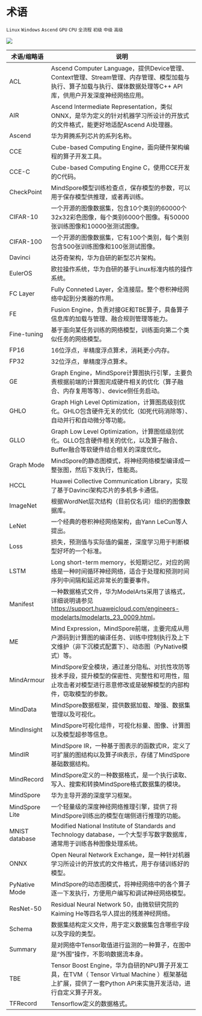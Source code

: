 # 术语

`Linux` `Windows` `Ascend` `GPU` `CPU` `全流程` `初级` `中级` `高级`

<a href="https://gitee.com/mindspore/docs/blob/r1.3/docs/mindspore/note/source_zh_cn/glossary.md" target="_blank"><img src="https://gitee.com/mindspore/docs/raw/r1.3/resource/_static/logo_source.png"></a>

|  术语/缩略语  |  说明  |
| -----    | -----    |
|  ACL  | Ascend Computer Language，提供Device管理、Context管理、Stream管理、内存管理、模型加载与执行、算子加载与执行、媒体数据处理等C++ API库，供用户开发深度神经网络应用。|
|  AIR  |  Ascend Intermediate Representation，类似ONNX，是华为定义的针对机器学习所设计的开放式的文件格式，能更好地适配Ascend AI处理器。 |
|  Ascend  |  华为昇腾系列芯片的系列名称。  |
|  CCE  |  Cube-based Computing Engine，面向硬件架构编程的算子开发工具。  |
|  CCE-C  |  Cube-based Computing Engine C，使用CCE开发的C代码。  |
|  CheckPoint  |  MindSpore模型训练检查点，保存模型的参数，可以用于保存模型供推理，或者再训练。  |
|  CIFAR-10  |  一个开源的图像数据集，包含10个类别的60000个32x32彩色图像，每个类别6000个图像。有50000张训练图像和10000张测试图像。  |
|  CIFAR-100  |  一个开源的图像数据集，它有100个类别，每个类别包含500张训练图像和100张测试图像。  |
|  Davinci  |  达芬奇架构，华为自研的新型芯片架构。  |
|  EulerOS  |  欧拉操作系统，华为自研的基于Linux标准内核的操作系统。  |
|  FC Layer  |  Fully Conneted Layer，全连接层。整个卷积神经网络中起到分类器的作用。  |
|  FE  |  Fusion Engine，负责对接GE和TBE算子，具备算子信息库的加载与管理、融合规则管理等能力。  |
|  Fine-tuning |  基于面向某任务训练的网络模型，训练面向第二个类似任务的网络模型。  |
|  FP16  |  16位浮点，半精度浮点算术，消耗更小内存。  |
|  FP32  |  32位浮点，单精度浮点算术。  |
|  GE  |  Graph Engine，MindSpore计算图执行引擎，主要负责根据前端的计算图完成硬件相关的优化（算子融合、内存复用等等）、device侧任务启动。  |
|  GHLO  |  Graph High Level Optimization，计算图高级别优化。GHLO包含硬件无关的优化（如死代码消除等）、自动并行和自动微分等功能。  |
|  GLLO  |  Graph Low Level Optimization，计算图低级别优化。GLLO包含硬件相关的优化，以及算子融合、Buffer融合等软硬件结合相关的深度优化。  |
|  Graph Mode  |  MindSpore的静态图模式，将神经网络模型编译成一整张图，然后下发执行，性能高。  |
|  HCCL  |  Huawei Collective Communication Library，实现了基于Davinci架构芯片的多机多卡通信。  |
|  ImageNet  |  根据WordNet层次结构（目前仅名词）组织的图像数据库。  |
|  LeNet  |  一个经典的卷积神经网络架构，由Yann LeCun等人提出。  |
|  Loss  |  损失，预测值与实际值的偏差，深度学习用于判断模型好坏的一个标准。  |
|  LSTM  |  Long short-term memory，长短期记忆，对应的网络是一种时间循环神经网络，适合于处理和预测时间序列中间隔和延迟非常长的重要事件。  |
|  Manifest  |  一种数据格式文件，华为ModelArts采用了该格式，详细说明请参见<https://support.huaweicloud.com/engineers-modelarts/modelarts_23_0009.html>。  |
|  ME  |  Mind Expression，MindSpore前端，主要完成从用户源码到计算图的编译任务、训练中控制执行及上下文维护（非下沉模式配置下）、动态图（PyNative模式）等。  |
|  MindArmour  |  MindSpore安全模块，通过差分隐私、对抗性攻防等技术手段，提升模型的保密性、完整性和可用性，阻止攻击者对模型进行恶意修改或是破解模型的内部构件，窃取模型的参数。  |
|  MindData  |  MindSpore数据框架，提供数据加载、增强、数据集管理以及可视化。  |
|  MindInsight  |  MindSpore可视化组件，可视化标量、图像、计算图以及模型超参等信息。  |
|  MindIR  |  MindSpore IR，一种基于图表示的函数式IR，定义了可扩展的图结构以及算子IR表示，存储了MindSpore基础数据结构。 |
|  MindRecord  |  MindSpore定义的一种数据格式，是一个执行读取、写入、搜索和转换MindSpore格式数据集的模块。  |
|  MindSpore  |  华为主导开源的深度学习框架。  |
|  MindSpore Lite  |  一个轻量级的深度神经网络推理引擎，提供了将MindSpore训练出的模型在端侧进行推理的功能。  |
|  MNIST database  |  Modified National Institute of Standards and Technology database，一个大型手写数字数据库，通常用于训练各种图像处理系统。  |
|  ONNX  | Open Neural Network Exchange，是一种针对机器学习所设计的开放式的文件格式，用于存储训练好的模型。|
|  PyNative Mode  |  MindSpore的动态图模式，将神经网络中的各个算子逐一下发执行，方便用户编写和调试神经网络模型。  |
|  ResNet-50  |  Residual Neural Network 50，由微软研究院的Kaiming He等四名华人提出的残差神经网络。  |
|  Schema  |  数据集结构定义文件，用于定义数据集包含哪些字段以及字段的类型。  |
|  Summary  |  是对网络中Tensor取值进行监测的一种算子，在图中是“外围”操作，不影响数据流本身。  |
|  TBE  |  Tensor Boost Engine，华为自研的NPU算子开发工具，在TVM（ Tensor Virtual Machine ）框架基础上扩展，提供了一套Python API来实施开发活动，进行自定义算子开发。 |
|  TFRecord  |  Tensorflow定义的数据格式。  |
